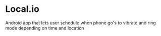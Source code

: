Local.io
========

Android app that lets user schedule when phone go's to vibrate and ring mode depending on time and location